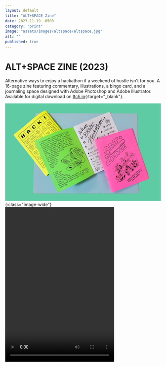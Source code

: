 ```yaml
---
layout: default
title: "ALT+SPACE Zine"
date: 2023-11-19 -0500
category: "print"
image: "assets/images/altspace/altspace.jpg"
alt: ""
published: true
---
```


# ALT+SPACE ZINE (2023)

Alternative ways to enjoy a hackathon if a weekend of hustle isn't for you. A 16-page zine featuring commentary, illustrations, a bingo card, and a journaling space designed with Adobe Photoshop and Adobe Illustrator. Available for digital download on [Itch.io](https://cdinhart.itch.io/altspace){:target="_blank"}.

![](assets/images/altspace/altspace.jpg){:class="image-wide"}  
<video width="70%" height="500px" controls>
  <source src="/assets/images/altspace/flipthrough.mp4" type="video/mp4">
</video>
